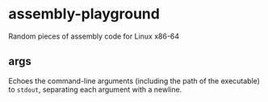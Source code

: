 # assembly-playground
Random pieces of assembly code for Linux x86-64

## args
Echoes the command-line arguments (including the path of the executable) to `stdout`, separating each argument with a newline.
